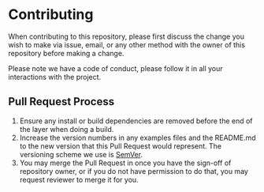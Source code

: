 # Contributing

When contributing to this repository, please first discuss the change you wish to make via issue,
email, or any other method with the owner of this repository before making a change.

Please note we have a code of conduct, please follow it in all your interactions with the project.

## Pull Request Process

1. Ensure any install or build dependencies are removed before the end of the layer when doing a
   build.
2. Increase the version numbers in any examples files and the README.md to the new version that this
   Pull Request would represent. The versioning scheme we use is [SemVer](http://semver.org/).
3. You may merge the Pull Request in once you have the sign-off of repository owner, or if you
   do not have permission to do that, you may request reviewer to merge it for you.
